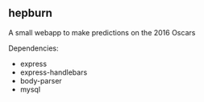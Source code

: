 ## hepburn

A small webapp to make predictions on the 2016 Oscars

Dependencies:
- express
- express-handlebars
- body-parser
- mysql


